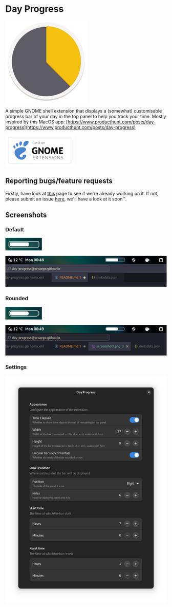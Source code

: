# Day Progress

![Day progress icon](docs/images/org.day-progress.DayProgress.svg)

A simple GNOME shell extension that displays a (somewhat) customisable progress bar of your day in the top panel to help you track your time. Mostly inspired by this MacOS app: [https://www.producthunt.com/posts/day-progress](https://www.producthunt.com/posts/day-progress)

[<img height=100 src="https://github.com/andyholmes/gnome-shell-extensions-badge/raw/master/get-it-on-ego.svg">](https://extensions.gnome.org/extension/7042/day-progress/)

## Reporting bugs/feature requests

Firstly, have look at [this](https://github.com/users/ArcaEge/projects/1/views/1) page to see if we're already working on it. If not, please submit an issue [here](https://github.com/ArcaEge/day-progress/issues/new), we'll have a look at it soon™️.

## Screenshots

### Default

![Screenshot 3](docs/images/screenshot3.png)

![Screenshot 1](docs/images/screenshot1.png)

### Rounded

![Screenshot 4](docs/images/screenshot4.png)

![Screenshot 2](docs/images/screenshot2.png)

### Settings

![Screenshot 5](docs/images/screenshot5.png)
